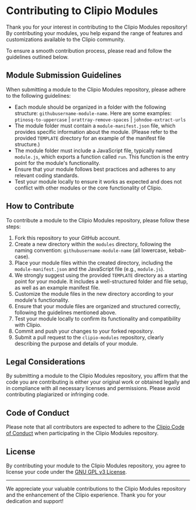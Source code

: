 # Contributing to Clipio Modules

Thank you for your interest in contributing to the Clipio Modules repository! By contributing your modules, you help expand the range of features and customizations available to the Clipio community.

To ensure a smooth contribution process, please read and follow the guidelines outlined below.

## Module Submission Guidelines

When submitting a module to the Clipio Modules repository, please adhere to the following guidelines:

- Each module should be organized in a folder with the following structure: `githubusername-module-name`.
  Here are some examples: `ptinosq-to-uppercase` | `orattray-remove-spaces` | `johndoe-extract-urls`
- The module folder must contain a `module-manifest.json` file, which provides specific information about the module. (Please refer to the provided `TEMPLATE` directory for an example of the manifest file structure.)
- The module folder must include a JavaScript file, typically named `module.js`, which exports a function called `run`. This function is the entry point for the module's functionality.
- Ensure that your module follows best practices and adheres to any relevant coding standards.
- Test your module locally to ensure it works as expected and does not conflict with other modules or the core functionality of Clipio.

## How to Contribute

To contribute a module to the Clipio Modules repository, please follow these steps:

1. Fork this repository to your GitHub account.
2. Create a new directory within the `modules` directory, following the naming convention: `githubusername-module-name` (all lowercase, kebab-case).
3. Place your module files within the created directory, including the `module-manifest.json` and the JavaScript file (e.g., `module.js`).
4. We strongly suggest using the provided `TEMPLATE` directory as a starting point for your module. It includes a well-structured folder and file setup, as well as an example manifest file.
5. Customize the module files in the new directory according to your module's functionality.
6. Ensure that your module files are organized and structured correctly, following the guidelines mentioned above.
7. Test your module locally to confirm its functionality and compatibility with Clipio.
8. Commit and push your changes to your forked repository.
9. Submit a pull request to the `clipio-modules` repository, clearly describing the purpose and details of your module.

## Legal Considerations

By submitting a module to the Clipio Modules repository, you affirm that the code you are contributing is either your original work or obtained legally and in compliance with all necessary licenses and permissions. Please avoid contributing plagiarized or infringing code.

## Code of Conduct

Please note that all contributors are expected to adhere to the [Clipio Code of Conduct](CODE_OF_CONDUCT.md) when participating in the Clipio Modules repository.

## License

By contributing your module to the Clipio Modules repository, you agree to license your code under the [GNU GPL v3 License](LICENSE).

---

We appreciate your valuable contributions to the Clipio Modules repository and the enhancement of the Clipio experience. Thank you for your dedication and support!
